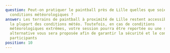 ```yaml
---
question: Peut-on pratiquer le paintball près de Lille quelles que soient les
  conditions météorologiques ?
answer: Les terrains de paintball à proximité de Lille restent accessibles par
  la plupart des conditions météo. Toutefois, en cas de conditions
  météorologiques extrêmes, votre session pourra être reportée ou une solution
  alternative vous sera proposée afin de garantir la sécurité et le confort des
  participants
position: 10
---
```

